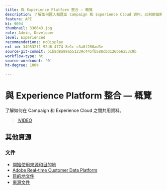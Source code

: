 ```yaml
---
title: 與 Experience Platform 整合 — 概覽
description: 了解如何匯入和匯出 Campaign 和 Experience Cloud 資料，以利兩個解決方案之間的通訊。
feature: API
kt: 9094
thumbnail: 336643.jpg
role: Admin, Developer
level: Experienced
recommendations: noDisplay
exl-id: 349532f1-92d6-4774-8e1c-c3a0f280ad3e
source-git-commit: b1b8d8a99a551239c445fb588cbd126b66a53c9b
workflow-type: ht
source-wordcount: '0'
ht-degree: 100%

---
```


# 與 Experience Platform 整合 — 概覽

了解如何在 Campaign 和 Experience Cloud 之間共用資料。

>[!VIDEO](https://video.tv.adobe.com/v/336643?quality=12&learn=on)

## 其他資源

### 文件

* [開始使用來源和目的地](https://experienceleague.adobe.com/docs/campaign-classic/using/integrating-with-adobe-experience-cloud/aep-sources-destinations/get-started-sources-destinations.html?lang=zh-Hant#)
* [Adobe Real-time Customer Data Platform](https://experienceleague.adobe.com/docs/experience-platform/rtcdp/overview.html?lang=zh-Hant)
* [目的地文件](https://experienceleague.adobe.com/docs/experience-platform/destinations/home.html?lang=zh-Hant)
* [來源文件](https://experienceleague.adobe.com/docs/experience-platform/sources/home.html?lang=zh-Hant)
